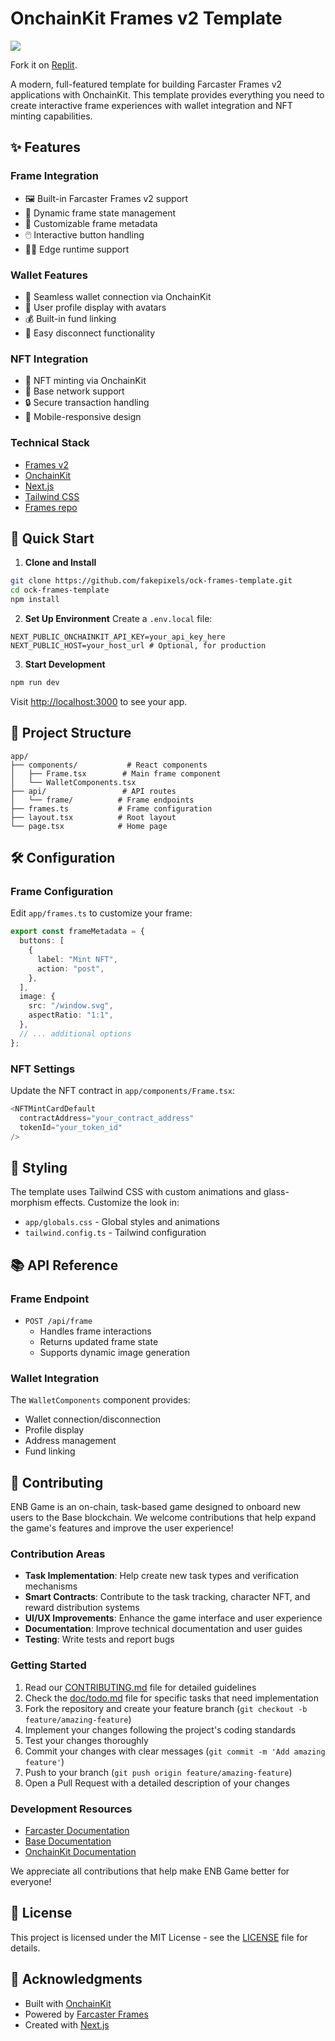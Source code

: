 # OnchainKit Frames v2 Template

[![](/public/miniart.gif)](https://enb-game.vercel.app)

Fork it on [Replit](https://replit.com/@tina-he/ock-frames-template?v=1#README.md).

A modern, full-featured template for building Farcaster Frames v2 applications with OnchainKit. This template provides everything you need to create interactive frame experiences with wallet integration and NFT minting capabilities.

## ✨ Features

### Frame Integration

- 🖼️ Built-in Farcaster Frames v2 support
- 🔄 Dynamic frame state management
- 🎨 Customizable frame metadata
- 🖱️ Interactive button handling
- 🏃‍♂️ Edge runtime support

### Wallet Features

- 👛 Seamless wallet connection via OnchainKit
- 👤 User profile display with avatars
- 💰 Built-in fund linking
- 🔌 Easy disconnect functionality

### NFT Integration

- 🎨 NFT minting via OnchainKit
- 💎 Base network support
- 🔒 Secure transaction handling
- 📱 Mobile-responsive design

### Technical Stack

- [Frames v2](https://docs.farcaster.xyz/developers/frames/v2)
- [OnchainKit](https://onchainkit.xyz)
- [Next.js](https://nextjs.org)
- [Tailwind CSS](https://tailwindcss.com)
- [Frames repo](https://github.com/farcasterxyz/frames-v2-demo?tab=readme-ov-file)

## 🚀 Quick Start

1. **Clone and Install**

```bash
git clone https://github.com/fakepixels/ock-frames-template.git
cd ock-frames-template
npm install
```

2. **Set Up Environment**
   Create a `.env.local` file:

```env
NEXT_PUBLIC_ONCHAINKIT_API_KEY=your_api_key_here
NEXT_PUBLIC_HOST=your_host_url # Optional, for production
```

3. **Start Development**

```bash
npm run dev
```

Visit [http://localhost:3000](http://localhost:3000) to see your app.

## 📁 Project Structure

```
app/
├── components/           # React components
│   ├── Frame.tsx        # Main frame component
│   └── WalletComponents.tsx
├── api/                 # API routes
│   └── frame/          # Frame endpoints
├── frames.ts           # Frame configuration
├── layout.tsx          # Root layout
└── page.tsx            # Home page
```

## 🛠️ Configuration

### Frame Configuration

Edit `app/frames.ts` to customize your frame:

```typescript
export const frameMetadata = {
  buttons: [
    {
      label: "Mint NFT",
      action: "post",
    },
  ],
  image: {
    src: "/window.svg",
    aspectRatio: "1:1",
  },
  // ... additional options
};
```

### NFT Settings

Update the NFT contract in `app/components/Frame.tsx`:

```typescript
<NFTMintCardDefault
  contractAddress="your_contract_address"
  tokenId="your_token_id"
/>
```

## 🎨 Styling

The template uses Tailwind CSS with custom animations and glass-morphism effects. Customize the look in:

- `app/globals.css` - Global styles and animations
- `tailwind.config.ts` - Tailwind configuration

## 📚 API Reference

### Frame Endpoint

- `POST /api/frame`
  - Handles frame interactions
  - Returns updated frame state
  - Supports dynamic image generation

### Wallet Integration

The `WalletComponents` component provides:

- Wallet connection/disconnection
- Profile display
- Address management
- Fund linking

## 🤝 Contributing

ENB Game is an on-chain, task-based game designed to onboard new users to the Base blockchain. We welcome contributions that help expand the game's features and improve the user experience!

### Contribution Areas

- **Task Implementation**: Help create new task types and verification mechanisms
- **Smart Contracts**: Contribute to the task tracking, character NFT, and reward distribution systems
- **UI/UX Improvements**: Enhance the game interface and user experience
- **Documentation**: Improve technical documentation and user guides
- **Testing**: Write tests and report bugs

### Getting Started

1. Read our [CONTRIBUTING.md](CONTRIBUTING.md) file for detailed guidelines
2. Check the [doc/todo.md](doc/todo.md) file for specific tasks that need implementation
3. Fork the repository and create your feature branch (`git checkout -b feature/amazing-feature`)
4. Implement your changes following the project's coding standards
5. Test your changes thoroughly
6. Commit your changes with clear messages (`git commit -m 'Add amazing feature'`)
7. Push to your branch (`git push origin feature/amazing-feature`)
8. Open a Pull Request with a detailed description of your changes

### Development Resources

- [Farcaster Documentation](https://docs.farcaster.xyz/developers/)
- [Base Documentation](https://docs.base.org/)
- [OnchainKit Documentation](https://onchainkit.xyz/)

We appreciate all contributions that help make ENB Game better for everyone!

## 📄 License

This project is licensed under the MIT License - see the [LICENSE](LICENSE) file for details.

## 🙏 Acknowledgments

- Built with [OnchainKit](https://onchainkit.xyz)
- Powered by [Farcaster Frames](https://docs.farcaster.xyz/developers/frames/v2)
- Created with [Next.js](https://nextjs.org)

